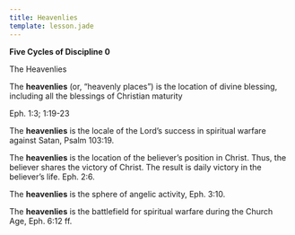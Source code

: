 ```yaml
---
title: Heavenlies
template: lesson.jade
---
```



**Five Cycles of Discipline 0**

The Heavenlies

The **heavenlies** (or, “heavenly places”) is the location of divine
blessing, including all the blessings of Christian maturity

Eph. 1:3; 1:19-23

The **heavenlies** is the locale of the Lord’s success in spiritual
warfare against Satan, Psalm 103:19.

The **heavenlies** is the location of the believer’s position in Christ.
Thus, the believer shares the victory of Christ. The result is daily
victory in the believer’s life. Eph. 2:6.

The **heavenlies** is the sphere of angelic activity, Eph. 3:10.

The **heavenlies** is the battlefield for spiritual warfare during the
Church Age, Eph. 6:12 ff.

